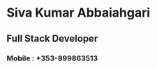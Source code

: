 <html>
  <head>
  <link rel="stylesheet" href="app.css">
</head>
  <body>
<h1>Siva Kumar Abbaiahgari</h1>
<h2>Full Stack Developer</h2>
<h3>Mobile : +353-899863513</h3>
    </body>
</html>  
